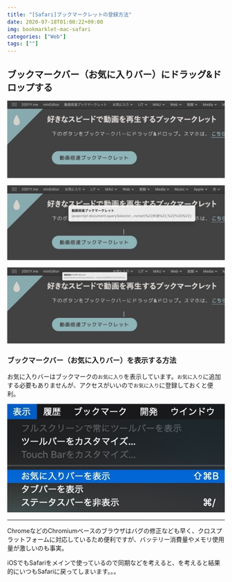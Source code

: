 ```yaml
---
title: "[Safari]ブックマークレットの登録方法"
date: 2020-07-18T01:00:22+09:00
img: bookmarklet-mac-safari
categories: ["Web"]
tags: [""]
---
```


## ブックマークバー（お気に入りバー）にドラッグ&ドロップする

![](../../../images/bookmarklet-mac-safari-1.jpg)

![](../../../images/bookmarklet-mac-safari-2.jpg)

![](../../../images/bookmarklet-mac-safari-3.jpg)

### ブックマークバー（お気に入りバー）を表示する方法

お気に入りバーはブックマークの`お気に入り`を表示しています。`お気に入り`に追加する必要もありませんが、アクセスがいいので`お気に入り`に登録しておくと便利。

![Safariメニューバー：表示＞お気に入りバーを表示](../../../images/bookmarklet-mac-safari-4.jpg)

***

ChromeなどのChromiumベースのブラウザはバグの修正なども早く、クロスプラットフォームに対応しているため便利ですが、バッテリー消費量やメモリ使用量が激しいのも事実。

iOSでもSafariをメインで使っているので同期などを考えると、を考えると結果的にいつもSafariに戻ってしまいます。。。